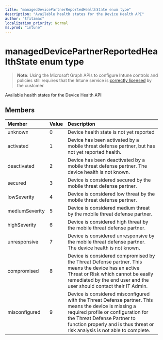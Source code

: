 ```yaml
---
title: "managedDevicePartnerReportedHealthState enum type"
description: "Available health states for the Device Health API"
author: "tfitzmac"
localization_priority: Normal
ms.prod: "intune"
---
```


# managedDevicePartnerReportedHealthState enum type

> **Note:** Using the Microsoft Graph APIs to configure Intune controls and policies still requires that the Intune service is [correctly licensed](https://go.microsoft.com/fwlink/?linkid=839381) by the customer.

Available health states for the Device Health API
## Members
|Member|Value|Description|
|:---|:---|:---|
|unknown|0|Device health state is not yet reported|
|activated|1|Device has been activated by a mobile threat defense partner, but has not yet reported health.|
|deactivated|2|Device has been deactivated by a mobile threat defense partner. The device health is not known.|
|secured|3|Device is considered secured by the mobile threat defense partner.|
|lowSeverity|4|Device is considered low threat by the mobile threat defense partner.|
|mediumSeverity|5|Device is considered medium threat by the mobile threat defense partner.|
|highSeverity|6|Device is considered high threat by the mobile threat defense partner.|
|unresponsive|7|Device is considered unresponsive by the mobile threat defense partner. The device health is not known.|
|compromised|8|Device is considered compromised by the Threat Defense partner. This means the device has an active Threat or Risk which cannot be easily remediated by the end user and the user should contact their IT Admin.|
|misconfigured|9|Device is considered misconfigured with the Threat Defense partner. This means the device is missing a required profile or configuration for the Threat Defense Partner to function properly and is thus threat or risk analysis is not able to complete.|



